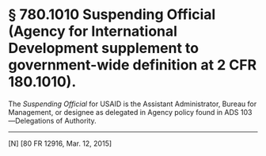 # § 780.1010   Suspending Official (Agency for International Development supplement to government-wide definition at 2 CFR 180.1010).

The *Suspending Official* for USAID is the Assistant Administrator, Bureau for Management, or designee as delegated in Agency policy found in ADS 103—Delegations of Authority.



---

[N] [80 FR 12916, Mar. 12, 2015]




